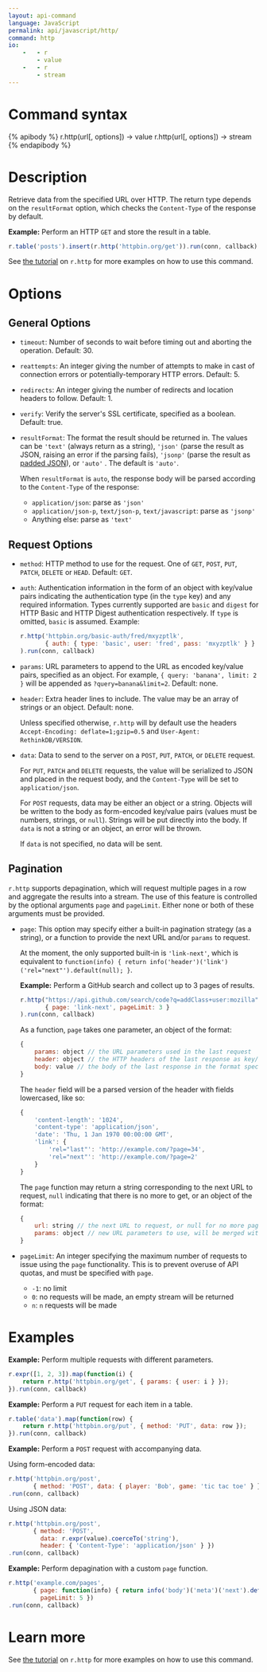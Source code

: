 ```yaml
---
layout: api-command
language: JavaScript
permalink: api/javascript/http/
command: http
io:
    -   - r
        - value
    -   - r
        - stream
---
```


# Command syntax #

{% apibody %}
r.http(url[, options]) &rarr; value
r.http(url[, options]) &rarr; stream
{% endapibody %}

# Description #

Retrieve data from the specified URL over HTTP.  The return type depends on the `resultFormat` option, which checks the `Content-Type` of the response by default.

__Example:__ Perform an HTTP `GET` and store the result in a table.

```js
r.table('posts').insert(r.http('httpbin.org/get')).run(conn, callback)
```

See [the tutorial](/docs/external-api-access/) on `r.http` for more examples on how to use this command.

# Options #

## General Options ##
* `timeout`: Number of seconds to wait before timing out and aborting the operation. Default: 30.

* `reattempts`: An integer giving the number of attempts to make in cast of connection errors or potentially-temporary HTTP errors. Default: 5.

* `redirects`: An integer giving the number of redirects and location headers to follow. Default: 1.

* `verify`: Verify the server's SSL certificate, specified as a boolean. Default: true.

* `resultFormat`: The format the result should be returned in. The values can be `'text'` (always return as a string), `'json'` (parse the result as JSON, raising an error if the parsing fails), `'jsonp'` (parse the result as [padded JSON](http://www.json-p.org/)), or `'auto'` . The default is `'auto'`.

    When `resultFormat` is `auto`, the response body will be parsed according to the `Content-Type` of the response:
    * `application/json`: parse as `'json'`
    * `application/json-p`, `text/json-p`, `text/javascript`: parse as `'jsonp'`
    * Anything else: parse as `'text'`

## Request Options
* `method`: HTTP method to use for the request. One of `GET`, `POST`, `PUT`, `PATCH`, `DELETE` or `HEAD`. Default: `GET`.

* `auth`: Authentication information in the form of an object with key/value pairs indicating the authentication type (in the `type` key) and any required information. Types currently supported are `basic` and `digest` for HTTP Basic and HTTP Digest authentication respectively. If `type` is omitted, `basic` is assumed. Example:

	```js
	r.http('httpbin.org/basic-auth/fred/mxyzptlk',
           { auth: { type: 'basic', user: 'fred', pass: 'mxyzptlk' } }
	).run(conn, callback)
	```

* `params`: URL parameters to append to the URL as encoded key/value pairs, specified as an object. For example, `{ query: 'banana', limit: 2 }` will be appended as `?query=banana&limit=2`. Default: none.

* `header`: Extra header lines to include. The value may be an array of strings or an object. Default: none.

    Unless specified otherwise, `r.http` will by default use the headers `Accept-Encoding: deflate=1;gzip=0.5` and `User-Agent: RethinkDB/VERSION`.

* `data`: Data to send to the server on a `POST`, `PUT`, `PATCH`, or `DELETE` request.

    For `PUT`, `PATCH` and `DELETE` requests, the value will be serialized to JSON and placed in the request body, and the `Content-Type` will be set to `application/json`.

	For `POST` requests, data may be either an object or a string. Objects will be written to the body as form-encoded key/value pairs (values must be numbers, strings, or `null`). Strings will be put directly into the body.  If `data` is not a string or an object, an error will be thrown.

    If `data` is not specified, no data will be sent.

## Pagination

`r.http` supports depagination, which will request multiple pages in a row and aggregate the results into a stream.  The use of this feature is controlled by the optional arguments `page` and `pageLimit`.  Either none or both of these arguments must be provided.

* `page`: This option may specify either a built-in pagination strategy (as a string), or a function to provide the next URL and/or `params` to request.

    At the moment, the only supported built-in is `'link-next'`, which is equivalent to `function(info) { return info('header')('link')('rel="next"').default(null); }`.

    __Example:__ Perform a GitHub search and collect up to 3 pages of results.

    ```js
    r.http("https://api.github.com/search/code?q=addClass+user:mozilla",
           { page: 'link-next', pageLimit: 3 }
    ).run(conn, callback)
    ```

    As a function, `page` takes one parameter, an object of the format:

    ```js
    {
        params: object // the URL parameters used in the last request
        header: object // the HTTP headers of the last response as key/value pairs
        body: value // the body of the last response in the format specified by `resultFormat`
    }
    ```

    The `header` field will be a parsed version of the header with fields lowercased, like so:

    ```js
    {
        'content-length': '1024',
        'content-type': 'application/json',
        'date': 'Thu, 1 Jan 1970 00:00:00 GMT',
        'link': {
            'rel="last"': 'http://example.com/?page=34',
            'rel="next"': 'http://example.com/?page=2'
        }
    }
    ```

    The `page` function may return a string corresponding to the next URL to request, `null` indicating that there is no more to get, or an object of the format:

    ```js
    {
        url: string // the next URL to request, or null for no more pages
        params: object // new URL parameters to use, will be merged with the previous request's params
    }
    ```

* `pageLimit`: An integer specifying the maximum number of requests to issue using the `page` functionality.  This is to prevent overuse of API quotas, and must be specified with `page`.
    * `-1`: no limit
    * `0`: no requests will be made, an empty stream will be returned
    * `n`: `n` requests will be made

# Examples

__Example:__ Perform multiple requests with different parameters.

```js
r.expr([1, 2, 3]).map(function(i) {
    return r.http('httpbin.org/get', { params: { user: i } });
}).run(conn, callback)
```

__Example:__ Perform a `PUT` request for each item in a table.

```js
r.table('data').map(function(row) {
    return r.http('httpbin.org/put', { method: 'PUT', data: row });
}).run(conn, callback)
```

__Example:__ Perform a `POST` request with accompanying data.

Using form-encoded data:

```js
r.http('httpbin.org/post',
       { method: 'POST', data: { player: 'Bob', game: 'tic tac toe' } })
.run(conn, callback)
```

Using JSON data:

```js
r.http('httpbin.org/post',
       { method: 'POST',
         data: r.expr(value).coerceTo('string'),
         header: { 'Content-Type': 'application/json' } })
.run(conn, callback)
```

__Example:__ Perform depagination with a custom `page` function.

```js
r.http('example.com/pages',
       { page: function(info) { return info('body')('meta')('next').default(null); },
         pageLimit: 5 })
.run(conn, callback)
```

# Learn more

See [the tutorial](/docs/external-api-access/) on `r.http` for more examples on how to use this command.
